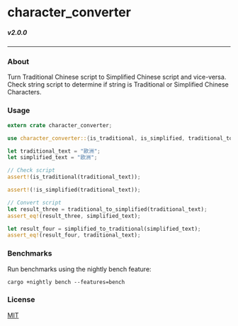 # character_converter
##### v2.0.0
---

### About
Turn Traditional Chinese script to Simplified Chinese script and vice-versa. Check string script to determine if string is Traditional or Simplified Chinese Characters.

### Usage
```rust
extern crate character_converter;

use character_converter::{is_traditional, is_simplified, traditional_to_simplified, simplified_to_traditional};

let traditional_text = "歐洲";
let simplified_text = "欧洲";

// Check script
assert!(is_traditional(traditional_text));

assert!(!is_simplified(traditional_text));

// Convert script
let result_three = traditional_to_simplified(traditional_text);
assert_eq!(result_three, simplified_text);

let result_four = simplified_to_traditional(simplified_text);
assert_eq!(result_four, traditional_text);
```

### Benchmarks
Run benchmarks using the nightly bench feature:
```
cargo +nightly bench --features=bench
```

### License
[MIT](https://github.com/sotch-pr35mac/character_converter/blob/master/LICENSE)
